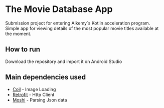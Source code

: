 # The Movie Database App

Submission project for entering Alkemy`s Kotlin acceleration program. Simple app for viewing details of the most popular movie titles available at the moment.

## How to run

Download the repository and import it on Android Studio

## Main dependencies used

* [Coil](https://github.com/coil-kt/coil) - Image Loading
* [Retrofit](https://square.github.io/retrofit/) - Http Client
* [Moshi](https://github.com/square/moshi) - Parsing Json data
